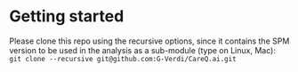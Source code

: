 #  Getting started 
Please clone this repo using the recursive options, since it contains the SPM version to be used in the analysis as a sub-module (type on Linux, Mac):
`git clone --recursive git@github.com:G-Verdi/CareQ.ai.git`
